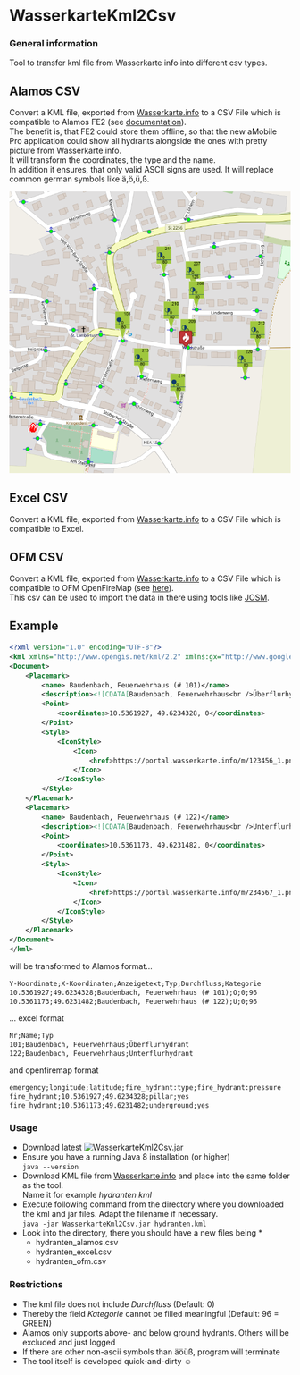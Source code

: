 # WasserkarteKml2Csv

### General information

Tool to transfer kml file from Wasserkarte info into different csv types.

## Alamos CSV
Convert a KML file, exported from [Wasserkarte.info](https://www.wasserkarte.info/) to a CSV File which is compatible to Alamos FE2 (see [documentation](https://alamos-support.atlassian.net/wiki/spaces/documentation/pages/647397380/Ebenen#Hydranten-%C3%BCber-CSV-Import)).  
The benefit is, that FE2 could store them offline, so that the new aMobile Pro application could show all hydrants alongside the ones with pretty picture from Wasserkarte.info.  
It will transform the coordinates, the type and the name.  
In addition it ensures, that only valid ASCII signs are used. It will replace common german symbols like ä,ö,ü,ß.

![Alt text](/Screenshot_aMobilePro.png?raw=true "Optional Title")

## Excel CSV
Convert a KML file, exported from [Wasserkarte.info](https://www.wasserkarte.info/) to a CSV File which is compatible to Excel.

## OFM CSV
Convert a KML file, exported from [Wasserkarte.info](https://www.wasserkarte.info/) to a CSV File which is compatible to OFM OpenFireMap (see [here](http://www.openfiremap.de/)).  
This csv can be used to import the data in there using tools like [JOSM](https://josm.openstreetmap.de/).

## Example
```xml
<?xml version="1.0" encoding="UTF-8"?>
<kml xmlns="http://www.opengis.net/kml/2.2" xmlns:gx="http://www.google.com/kml/ext/2.2">
<Document>
    <Placemark>
        <name> Baudenbach, Feuerwehrhaus (# 101)</name>
        <description><![CDATA[Baudenbach, Feuerwehrhaus<br />Überflurhydrant<br />2x B<br /><a href=\https://portal.wasserkarte.info/watermap/waterSource/123546\>Details</a>]]></description>
        <Point>
            <coordinates>10.5361927, 49.6234328, 0</coordinates>
        </Point>
        <Style>
            <IconStyle>
                <Icon>
                    <href>https://portal.wasserkarte.info/m/123456_1.png</href>
                </Icon>
            </IconStyle>
        </Style>
    </Placemark>
    <Placemark>
        <name> Baudenbach, Feuerwehrhaus (# 122)</name>
        <description><![CDATA[Baudenbach, Feuerwehrhaus<br />Unterflurhydrant<br /><br /><a href=\https://portal.wasserkarte.info/watermap/waterSource/234567\>Details</a>]]></description>
        <Point>
            <coordinates>10.5361173, 49.6231482, 0</coordinates>
        </Point>
        <Style>
            <IconStyle>
                <Icon>
                    <href>https://portal.wasserkarte.info/m/234567_1.png</href>
                </Icon>
            </IconStyle>
        </Style>
    </Placemark>
</Document>
</kml>
```
will be transformed to Alamos format...
```csv
Y-Koordinate;X-Koordinaten;Anzeigetext;Typ;Durchfluss;Kategorie
10.5361927;49.6234328;Baudenbach, Feuerwehrhaus (# 101);O;0;96
10.5361173;49.6231482;Baudenbach, Feuerwehrhaus (# 122);U;0;96
```
... excel format
```csv
Nr;Name;Typ
101;Baudenbach, Feuerwehrhaus;Überflurhydrant
122;Baudenbach, Feuerwehrhaus;Unterflurhydrant
```
and openfiremap format
```csv
emergency;longitude;latitude;fire_hydrant:type;fire_hydrant:pressure
fire_hydrant;10.5361927;49.6234328;pillar;yes
fire_hydrant;10.5361173;49.6231482;underground;yes
```

### Usage
* Download latest ![WasserkarteKml2Csv.jar](https://github.com/odin568/FE2_WasserkarteKml2Csv/releases)
* Ensure you have a running Java 8 installation (or higher)  
  ```java --version```
* Download KML file from [Wasserkarte.info](https://portal.wasserkarte.info/exporter/export/overview) and place into the same folder as the tool.  
  Name it for example *hydranten.kml*
* Execute following command from the directory where you downloaded the kml and jar files. Adapt the filename if necessary.  
  ```java -jar WasserkarteKml2Csv.jar hydranten.kml```
* Look into the directory, there you should have a new files being *
  * hydranten_alamos.csv
  * hydranten_excel.csv
  * hydranten_ofm.csv

### Restrictions

* The kml file does not include *Durchfluss* (Default: 0)
* Thereby the field *Kategorie* cannot be filled meaningful (Default: 96 = GREEN)
* Alamos only supports above- and below ground hydrants. Others will be excluded and just logged
* If there are other non-ascii symbols than äöüß, program will terminate
* The tool itself is developed quick-and-dirty :relaxed:
